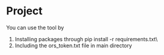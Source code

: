 # Project

You can use the tool by 
1. Installing packages through pip install -r requirements.txt\
2. Including the ors_token.txt file in main directory
